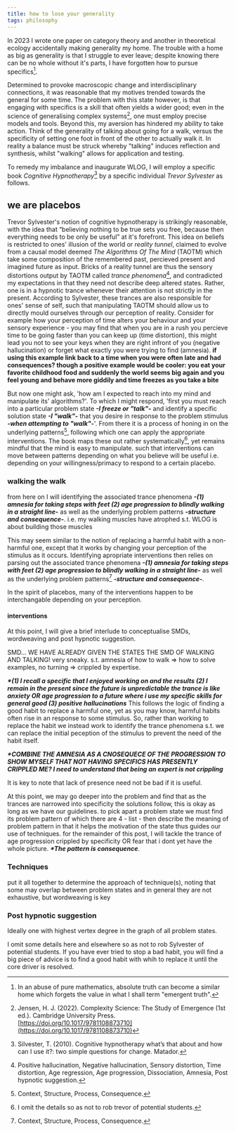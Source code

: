 ```yaml
---
title: how to lose your generality
tags: philosophy
---
```


In 2023 I wrote one paper on category theory and another in theoretical ecology accidentally making generality my home. The trouble with a home as big as generality is that I struggle to ever leave;<!--more--> despite knowing there can be no whole without it's parts, I have forgotten how to pursue specifics[^1].

Determined to provoke macroscopic change and interdisciplinary connections, it was reasonable that my motives trended towards the general for some time. The problem with this state however, is that engaging with specifics is a skill that often yields a wider good; even in the science of generalising complex systems[^2], one must employ precise models and tools. Beyond this, my aversion has hindered my ability to take action. Think of the generality of talking about going for a walk, versus the specificity of setting one foot in front of the other to actually walk it. In reality a balance must be struck whereby "talking" induces reflection and synthesis, whilst "walking" allows for application and testing.

To remedy my imbalance and inaugurate WLOG, I will employ a specific book _Cognitive Hypnotherapy_[^3] by a specific individual _Trevor Sylvester_ as follows.

## we are placebos

Trevor Sylvester's notion of cognitive hypnotherapy is strikingly reasonable, with the idea that “believing nothing to be true sets you free, because then everything needs to be only be useful” at it's forefront. This idea on beliefs is restricted to ones' illusion of the world or _reality tunnel_, claimed to evolve from a causal model deemed _The Algorithms Of The Mind_ (TAOTM) which take some composition of the remembered past, percieved present and imagined future as input. Bricks of a reality tunnel are thus the sensory distortions output by TAOTM called _trance phenomena_[^4], and contradicted my expectations in that they need not describe deep altered states. Rather, one is in a hypnotic trance whenever their attention is not strictly in the present. According to Sylvester, these trances are also responsible for ones' sense of self, such that manipulating TAOTM should allow us to directly mould ourselves through our perception of reality. Consider for example how your perception of time alters your behaviour and your sensory experience - you may find that when you are in a rush you percieve time to be going faster than you can keep up (time distortion), this might lead you not to see your keys when they are right infront of you (negative hallucination) or forget what exactly you were trying to find (amnesia). **if using this example link back to a time when you were often late and had consequences? though a positive example would be cooler: you eat your favorite childhood food and suddenly the world seems big again and you feel young and behave more giddily and time freezes as you take a bite**

But now one might ask, 'how am I expected to reach into my mind and manipulate its' algorithms?'. To which I might respond, 'first you must reach into a particular problem state **_-I freeze or "talk"-_** and identify a specific solution state **_-I "walk"-_** that you desire in response to the problem stimulus **_-when attempting to "walk"-_**'. From there it is a process of honing in on the underlying patterns[^5], following which one can apply the appropriate interventions. The book maps these out rather systematically[^6], yet remains mindful that the mind is easy to manipulate. such that interventions can move between patterns depending on what you believe will be useful i.e. depending on your willingness/primacy to respond to a certain placebo.

### walking the walk

from here on I will 
identifying the associated trance phenomena **_-(1) amnesia for taking steps with feet (2) age progression to blindly walking in a straight line_-** as well as the underlying problem patterns **_-structure and consequence-_**. i.e. my walking muscles have atrophed s.t. WLOG is about building those muscles


This may seem similar to the notion of replacing a harmful habit with a non-harmful one, except that it works by changing your perception of the stimulus as it occurs. Identifying apropriate interventions then relies on parsing out the associated trance phenomena **_-(1) amnesia for taking steps with feet (2) age progression to blindly walking in a straight line_-** as well as the underlying problem patterns[^5] **_-structure and consequence-_**. 

In the spirit of placebos, many of the interventions happen to be interchangable depending on your perception.

#### interventions

At this point, I will give a brief interlude to conceptualise SMDs, wordweaving and post hypnotic suggestion.

SMD... WE HAVE ALREADY GIVEN THE STATES THE SMD OF WALKING AND TALKING! very sneaky. s.t. amnesia of how to walk => how to solve examples, no turning => crippled by expertise.

**_*(1) I recall a specific that I enjoyed working on and the results (2) I remain in the present since the future is unpredictable the trance is like anxiety OR age progression to a future where i use my specific skills for general good (3) positive hallucinations_** This follows the logic of finding a good habit to replace a harmful one, yet as you may know, harmful habits often rise in an response to some stimulus. So, rather than working to replace the habit we instead work to identify the trance phenomena s.t. we can replace the initial peception of the stimulus to prevent the need of the habit itself. 

**_*COMBINE THE AMNESIA AS A CNOSEQUECE OF THE PROGRESSION TO SHOW MYSELF THAT NOT HAVING SPECIFICS HAS PRESENTLY CRIPPLED ME? I need to understand that being an expert is not crippling_**


It is key to note that lack of presence need not be bad if it is useful.

At this point, we may go deeper into the problem and find that as the trances are narrowed into specificity the solutions follow, this is okay as long as we have our guidelines. to pick apart a problem state we must find its problem pattern of which there are 4 - list - then describe the meaning of  problem pattern in that it helps the motivation of the state thus guides our use of techniques. for the remainder of this post, I will tackle the trance of age progression crippled by specificity OR fear that i dont yet have the whole picture. **_*The pattern is consequence_**.

### Techniques
put it all together to determine the approach of technique(s), noting that some may overlap between problem states and in general they are not exhaustive, but wordweaving is key

### Post hypnotic suggestion

[^1]: In an abuse of pure mathematics, absolute truth can become a similar home which forgets the value in what I shall term "emergent truth".
[^2]: Jensen, H. J. (2022). Complexity Science: The Study of Emergence (1st ed.). Cambridge University Press. [https://doi.org/10.1017/9781108873710](https://doi.org/10.1017/9781108873710)
[^3]: Silvester, T. (2010). Cognitive hypnotherapy what’s that about and how can I use it?: two simple questions for change. Matador.
[^4]: Positive hallucination, Negative hallucination, Sensory distortion, Time distortion, Age regression, Age progression, Dissociation, Amnesia, Post hypnotic suggestion.
[^5]: Context, Structure, Process, Consequence.
[^6]: I omit the details so as not to rob trevor of potential students.


Ideally one with highest vertex degree in the graph of all problem states.


I omit some details here and elsewhere so as not to rob Sylvester of potential students.   If you have ever tried to stop a bad habit, you will find a big piece of advice is to find a good habit with whih to replace it until the core driver is resolved.

